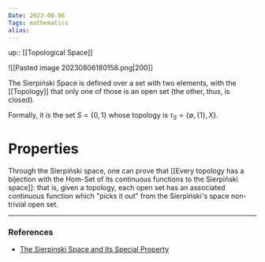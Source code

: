```yaml
---
Date: 2023-08-06
Tags: mathematics
alias: 
---
```

up:: [[Topological Space]]

![[Pasted image 20230806180158.png|200]]

The Sierpiński Space is defined over a set with two elements, with the [[Topology]] that only one of those is an open set (the other, thus, is closed). 

Formally, it is the set $S = \{0, 1\}$ whose topology is $\tau_S = \{\emptyset, \{1\}, X\}$.
# Properties
Through the Sierpiński space, one can prove that [[Every topology has a bijection with the Hom-Set of its continuous functions to the Sierpiński space]]: that is, given a topology, each open set has an associated continuous function which "picks it out" from the Sierpiński's space non-trivial open set.

---
### References
- [The Sierpinski Space and Its Special Property](https://www.math3ma.com/blog/the-sierpinski-space-and-its-special-property)